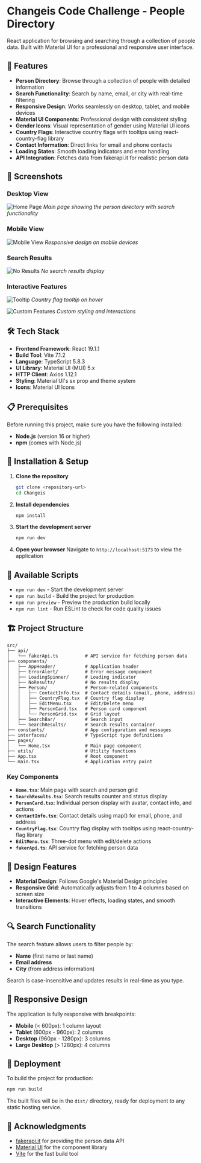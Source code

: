 # Changeis Code Challenge - People Directory

React application for browsing and searching through a collection of people data. Built with Material UI for a professional and responsive user interface.

## 🚀 Features

- **Person Directory**: Browse through a collection of people with detailed information
- **Search Functionality**: Search by name, email, or city with real-time filtering
- **Responsive Design**: Works seamlessly on desktop, tablet, and mobile devices
- **Material UI Components**: Professional design with consistent styling
- **Gender Icons**: Visual representation of gender using Material UI icons
- **Country Flags**: Interactive country flags with tooltips using react-country-flag library
- **Contact Information**: Direct links for email and phone contacts
- **Loading States**: Smooth loading indicators and error handling
- **API Integration**: Fetches data from fakerapi.it for realistic person data

## 📸 Screenshots

### Desktop View

![Home Page](src/assets/home.png)
_Main page showing the person directory with search functionality_

### Mobile View

![Mobile View](src/assets/mobile.png)
_Responsive design on mobile devices_

### Search Results

![No Results](src/assets/noresult.png)
_No search results display_

### Interactive Features

![Tooltip](src/assets/tooltip.png)
_Country flag tooltip on hover_

![Custom Features](src/assets/custom.png)
_Custom styling and interactions_

## 🛠️ Tech Stack

- **Frontend Framework**: React 19.1.1
- **Build Tool**: Vite 7.1.2
- **Language**: TypeScript 5.8.3
- **UI Library**: Material UI (MUI) 5.x
- **HTTP Client**: Axios 1.12.1
- **Styling**: Material UI's sx prop and theme system
- **Icons**: Material UI Icons

## 📋 Prerequisites

Before running this project, make sure you have the following installed:

- **Node.js** (version 16 or higher)
- **npm** (comes with Node.js)

## 🚀 Installation & Setup

1. **Clone the repository**

   ```bash
   git clone <repository-url>
   cd Changeis
   ```

2. **Install dependencies**

   ```bash
   npm install
   ```

3. **Start the development server**

   ```bash
   npm run dev
   ```

4. **Open your browser**
   Navigate to `http://localhost:5173` to view the application

## 📜 Available Scripts

- `npm run dev` - Start the development server
- `npm run build` - Build the project for production
- `npm run preview` - Preview the production build locally
- `npm run lint` - Run ESLint to check for code quality issues

## 🏗️ Project Structure

```
src/
├── api/
│   └── fakerApi.ts          # API service for fetching person data
├── components/
│   ├── AppHeader/           # Application header
│   ├── ErrorAlert/          # Error message component
│   ├── LoadingSpinner/      # Loading indicator
│   ├── NoResults/           # No results display
│   ├── Person/              # Person-related components
│   │   ├── ContactInfo.tsx  # Contact details (email, phone, address)
│   │   ├── CountryFlag.tsx  # Country flag display
│   │   ├── EditMenu.tsx     # Edit/Delete menu
│   │   ├── PersonCard.tsx   # Person card component
│   │   └── PersonGrid.tsx   # Grid layout
│   ├── SearchBar/           # Search input
│   └── SearchResults/       # Search results container
├── constants/               # App configuration and messages
├── interfaces/              # TypeScript type definitions
├── pages/
│   └── Home.tsx             # Main page component
├── utils/                   # Utility functions
├── App.tsx                  # Root component
└── main.tsx                 # Application entry point
```

### Key Components

- **`Home.tsx`**: Main page with search and person grid
- **`SearchResults.tsx`**: Search results counter and status display
- **`PersonCard.tsx`**: Individual person display with avatar, contact info, and actions
- **`ContactInfo.tsx`**: Contact details using map() for email, phone, and address
- **`CountryFlag.tsx`**: Country flag display with tooltips using react-country-flag library
- **`EditMenu.tsx`**: Three-dot menu with edit/delete actions
- **`fakerApi.ts`**: API service for fetching person data

## 🎨 Design Features

- **Material Design**: Follows Google's Material Design principles
- **Responsive Grid**: Automatically adjusts from 1 to 4 columns based on screen size
- **Interactive Elements**: Hover effects, loading states, and smooth transitions

## 🔍 Search Functionality

The search feature allows users to filter people by:

- **Name** (first name or last name)
- **Email address**
- **City** (from address information)

Search is case-insensitive and updates results in real-time as you type.

## 📱 Responsive Design

The application is fully responsive with breakpoints:

- **Mobile** (< 600px): 1 column layout
- **Tablet** (600px - 960px): 2 columns
- **Desktop** (960px - 1280px): 3 columns
- **Large Desktop** (> 1280px): 4 columns

## 🚀 Deployment

To build the project for production:

```bash
npm run build
```

The built files will be in the `dist/` directory, ready for deployment to any static hosting service.

## 🙏 Acknowledgments

- [fakerapi.it](https://fakerapi.it/) for providing the person data API
- [Material UI](https://mui.com/) for the component library
- [Vite](https://vitejs.dev/) for the fast build tool
